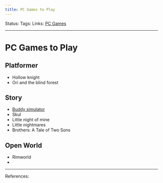 ```yaml
---
title: PC Games to Play
---
```

Status:
Tags:
Links: [PC Games](out/pc-games.md)
___
# PC Games to Play

## Platformer
- Hollow knight
- Ori and the blind forest
## Story
- [Buddy simulator](https://igg-games.com/buddy-simulator-1984-free-download.html)
- Skul
- Little night of mine
- Little nightmares
- Brothers: A Tale of Two Sons

## Open World
- Rimworld
- 
___
References: